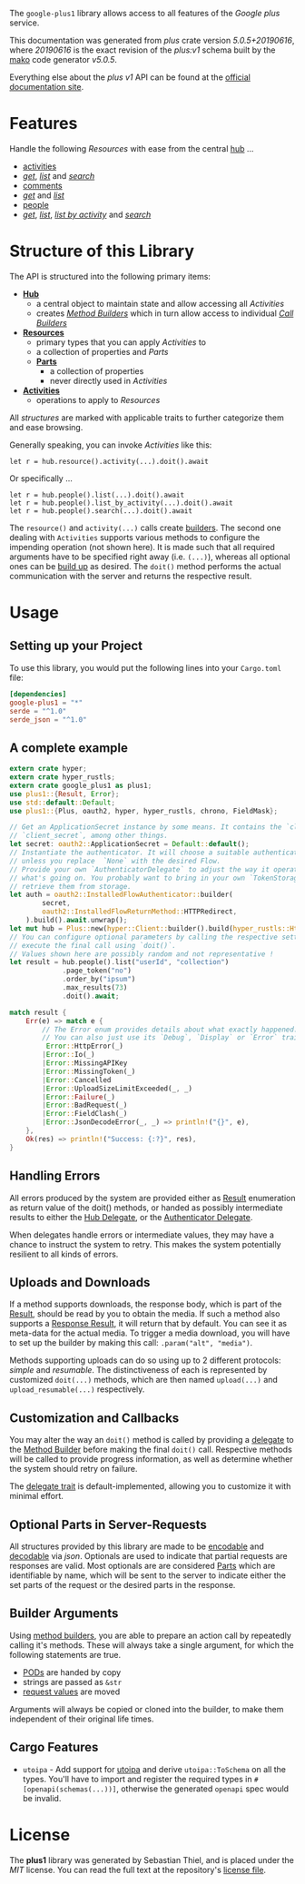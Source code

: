 <!---
DO NOT EDIT !
This file was generated automatically from 'src/generator/templates/api/README.md.mako'
DO NOT EDIT !
-->
The `google-plus1` library allows access to all features of the *Google plus* service.

This documentation was generated from *plus* crate version *5.0.5+20190616*, where *20190616* is the exact revision of the *plus:v1* schema built by the [mako](http://www.makotemplates.org/) code generator *v5.0.5*.

Everything else about the *plus* *v1* API can be found at the
[official documentation site](https://developers.google.com/+/api/).
# Features

Handle the following *Resources* with ease from the central [hub](https://docs.rs/google-plus1/5.0.5+20190616/google_plus1/Plus) ... 

* [activities](https://docs.rs/google-plus1/5.0.5+20190616/google_plus1/api::Activity)
 * [*get*](https://docs.rs/google-plus1/5.0.5+20190616/google_plus1/api::ActivityGetCall), [*list*](https://docs.rs/google-plus1/5.0.5+20190616/google_plus1/api::ActivityListCall) and [*search*](https://docs.rs/google-plus1/5.0.5+20190616/google_plus1/api::ActivitySearchCall)
* [comments](https://docs.rs/google-plus1/5.0.5+20190616/google_plus1/api::Comment)
 * [*get*](https://docs.rs/google-plus1/5.0.5+20190616/google_plus1/api::CommentGetCall) and [*list*](https://docs.rs/google-plus1/5.0.5+20190616/google_plus1/api::CommentListCall)
* [people](https://docs.rs/google-plus1/5.0.5+20190616/google_plus1/api::Person)
 * [*get*](https://docs.rs/google-plus1/5.0.5+20190616/google_plus1/api::PersonGetCall), [*list*](https://docs.rs/google-plus1/5.0.5+20190616/google_plus1/api::PersonListCall), [*list by activity*](https://docs.rs/google-plus1/5.0.5+20190616/google_plus1/api::PersonListByActivityCall) and [*search*](https://docs.rs/google-plus1/5.0.5+20190616/google_plus1/api::PersonSearchCall)




# Structure of this Library

The API is structured into the following primary items:

* **[Hub](https://docs.rs/google-plus1/5.0.5+20190616/google_plus1/Plus)**
    * a central object to maintain state and allow accessing all *Activities*
    * creates [*Method Builders*](https://docs.rs/google-plus1/5.0.5+20190616/google_plus1/client::MethodsBuilder) which in turn
      allow access to individual [*Call Builders*](https://docs.rs/google-plus1/5.0.5+20190616/google_plus1/client::CallBuilder)
* **[Resources](https://docs.rs/google-plus1/5.0.5+20190616/google_plus1/client::Resource)**
    * primary types that you can apply *Activities* to
    * a collection of properties and *Parts*
    * **[Parts](https://docs.rs/google-plus1/5.0.5+20190616/google_plus1/client::Part)**
        * a collection of properties
        * never directly used in *Activities*
* **[Activities](https://docs.rs/google-plus1/5.0.5+20190616/google_plus1/client::CallBuilder)**
    * operations to apply to *Resources*

All *structures* are marked with applicable traits to further categorize them and ease browsing.

Generally speaking, you can invoke *Activities* like this:

```Rust,ignore
let r = hub.resource().activity(...).doit().await
```

Or specifically ...

```ignore
let r = hub.people().list(...).doit().await
let r = hub.people().list_by_activity(...).doit().await
let r = hub.people().search(...).doit().await
```

The `resource()` and `activity(...)` calls create [builders][builder-pattern]. The second one dealing with `Activities` 
supports various methods to configure the impending operation (not shown here). It is made such that all required arguments have to be 
specified right away (i.e. `(...)`), whereas all optional ones can be [build up][builder-pattern] as desired.
The `doit()` method performs the actual communication with the server and returns the respective result.

# Usage

## Setting up your Project

To use this library, you would put the following lines into your `Cargo.toml` file:

```toml
[dependencies]
google-plus1 = "*"
serde = "^1.0"
serde_json = "^1.0"
```

## A complete example

```Rust
extern crate hyper;
extern crate hyper_rustls;
extern crate google_plus1 as plus1;
use plus1::{Result, Error};
use std::default::Default;
use plus1::{Plus, oauth2, hyper, hyper_rustls, chrono, FieldMask};

// Get an ApplicationSecret instance by some means. It contains the `client_id` and 
// `client_secret`, among other things.
let secret: oauth2::ApplicationSecret = Default::default();
// Instantiate the authenticator. It will choose a suitable authentication flow for you, 
// unless you replace  `None` with the desired Flow.
// Provide your own `AuthenticatorDelegate` to adjust the way it operates and get feedback about 
// what's going on. You probably want to bring in your own `TokenStorage` to persist tokens and
// retrieve them from storage.
let auth = oauth2::InstalledFlowAuthenticator::builder(
        secret,
        oauth2::InstalledFlowReturnMethod::HTTPRedirect,
    ).build().await.unwrap();
let mut hub = Plus::new(hyper::Client::builder().build(hyper_rustls::HttpsConnectorBuilder::new().with_native_roots().unwrap().https_or_http().enable_http1().build()), auth);
// You can configure optional parameters by calling the respective setters at will, and
// execute the final call using `doit()`.
// Values shown here are possibly random and not representative !
let result = hub.people().list("userId", "collection")
             .page_token("no")
             .order_by("ipsum")
             .max_results(73)
             .doit().await;

match result {
    Err(e) => match e {
        // The Error enum provides details about what exactly happened.
        // You can also just use its `Debug`, `Display` or `Error` traits
         Error::HttpError(_)
        |Error::Io(_)
        |Error::MissingAPIKey
        |Error::MissingToken(_)
        |Error::Cancelled
        |Error::UploadSizeLimitExceeded(_, _)
        |Error::Failure(_)
        |Error::BadRequest(_)
        |Error::FieldClash(_)
        |Error::JsonDecodeError(_, _) => println!("{}", e),
    },
    Ok(res) => println!("Success: {:?}", res),
}

```
## Handling Errors

All errors produced by the system are provided either as [Result](https://docs.rs/google-plus1/5.0.5+20190616/google_plus1/client::Result) enumeration as return value of
the doit() methods, or handed as possibly intermediate results to either the 
[Hub Delegate](https://docs.rs/google-plus1/5.0.5+20190616/google_plus1/client::Delegate), or the [Authenticator Delegate](https://docs.rs/yup-oauth2/*/yup_oauth2/trait.AuthenticatorDelegate.html).

When delegates handle errors or intermediate values, they may have a chance to instruct the system to retry. This 
makes the system potentially resilient to all kinds of errors.

## Uploads and Downloads
If a method supports downloads, the response body, which is part of the [Result](https://docs.rs/google-plus1/5.0.5+20190616/google_plus1/client::Result), should be
read by you to obtain the media.
If such a method also supports a [Response Result](https://docs.rs/google-plus1/5.0.5+20190616/google_plus1/client::ResponseResult), it will return that by default.
You can see it as meta-data for the actual media. To trigger a media download, you will have to set up the builder by making
this call: `.param("alt", "media")`.

Methods supporting uploads can do so using up to 2 different protocols: 
*simple* and *resumable*. The distinctiveness of each is represented by customized 
`doit(...)` methods, which are then named `upload(...)` and `upload_resumable(...)` respectively.

## Customization and Callbacks

You may alter the way an `doit()` method is called by providing a [delegate](https://docs.rs/google-plus1/5.0.5+20190616/google_plus1/client::Delegate) to the 
[Method Builder](https://docs.rs/google-plus1/5.0.5+20190616/google_plus1/client::CallBuilder) before making the final `doit()` call. 
Respective methods will be called to provide progress information, as well as determine whether the system should 
retry on failure.

The [delegate trait](https://docs.rs/google-plus1/5.0.5+20190616/google_plus1/client::Delegate) is default-implemented, allowing you to customize it with minimal effort.

## Optional Parts in Server-Requests

All structures provided by this library are made to be [encodable](https://docs.rs/google-plus1/5.0.5+20190616/google_plus1/client::RequestValue) and 
[decodable](https://docs.rs/google-plus1/5.0.5+20190616/google_plus1/client::ResponseResult) via *json*. Optionals are used to indicate that partial requests are responses 
are valid.
Most optionals are are considered [Parts](https://docs.rs/google-plus1/5.0.5+20190616/google_plus1/client::Part) which are identifiable by name, which will be sent to 
the server to indicate either the set parts of the request or the desired parts in the response.

## Builder Arguments

Using [method builders](https://docs.rs/google-plus1/5.0.5+20190616/google_plus1/client::CallBuilder), you are able to prepare an action call by repeatedly calling it's methods.
These will always take a single argument, for which the following statements are true.

* [PODs][wiki-pod] are handed by copy
* strings are passed as `&str`
* [request values](https://docs.rs/google-plus1/5.0.5+20190616/google_plus1/client::RequestValue) are moved

Arguments will always be copied or cloned into the builder, to make them independent of their original life times.

[wiki-pod]: http://en.wikipedia.org/wiki/Plain_old_data_structure
[builder-pattern]: http://en.wikipedia.org/wiki/Builder_pattern
[google-go-api]: https://github.com/google/google-api-go-client

## Cargo Features

* `utoipa` - Add support for [utoipa](https://crates.io/crates/utoipa) and derive `utoipa::ToSchema` on all
the types. You'll have to import and register the required types in `#[openapi(schemas(...))]`, otherwise the
generated `openapi` spec would be invalid.


# License
The **plus1** library was generated by Sebastian Thiel, and is placed 
under the *MIT* license.
You can read the full text at the repository's [license file][repo-license].

[repo-license]: https://github.com/Byron/google-apis-rsblob/main/LICENSE.md

